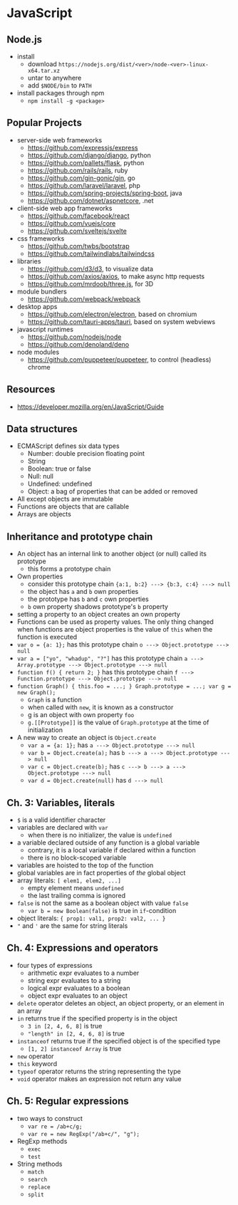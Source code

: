 JavaScript
==========

## Node.js

- install
  - download `https://nodejs.org/dist/<ver>/node-<ver>-linux-x64.tar.xz`
  - untar to anywhere
  - add `$NODE/bin` to `PATH`
- install packages through npm
  - `npm install -g <package>`

## Popular Projects

- server-side web frameworks
  - <https://github.com/expressjs/express>
  - <https://github.com/django/django>, python
  - <https://github.com/pallets/flask>, python
  - <https://github.com/rails/rails>, ruby
  - <https://github.com/gin-gonic/gin>, go
  - <https://github.com/laravel/laravel>, php
  - <https://github.com/spring-projects/spring-boot>, java
  - <https://github.com/dotnet/aspnetcore>, .net
- client-side web app frameworks
  - <https://github.com/facebook/react>
  - <https://github.com/vuejs/core>
  - <https://github.com/sveltejs/svelte>
- css frameworks
  - <https://github.com/twbs/bootstrap>
  - <https://github.com/tailwindlabs/tailwindcss>
- libraries
  - <https://github.com/d3/d3>, to visualize data
  - <https://github.com/axios/axios>, to make async http requests
  - <https://github.com/mrdoob/three.js>, for 3D
- module bundlers
  - <https://github.com/webpack/webpack>
- desktop apps
  - <https://github.com/electron/electron>, based on chromium
  - <https://github.com/tauri-apps/tauri>, based on system webviews
- javascript runtimes
  - <https://github.com/nodejs/node>
  - <https://github.com/denoland/deno>
- node modules
  - <https://github.com/puppeteer/puppeteer>, to control (headless) chrome

## Resources

- <https://developer.mozilla.org/en/JavaScript/Guide>

## Data structures

- ECMAScript defines six data types
  - Number: double precision floating point
  - String
  - Boolean: true or false
  - Null: null
  - Undefined: undefined
  - Object: a bag of properties that can be added or removed
- All except objects are immutable
- Functions are objects that are callable
- Arrays are objects

## Inheritance and prototype chain

- An object has an internal link to another object (or null) called its
  prototype
  - this forms a prototype chain
- Own properties
  - consider this prototype chain
    `{a:1, b:2} ---> {b:3, c:4} ---> null`
  - the object has `a` and `b` own properties
  - the prototype has `b` and `c` own properties
  - `b` own property shadows prototype's `b` property
- setting a property to an object creates an own property
- Functions can be used as property values.  The only thing changed when
  functions are object properties is the value of `this` when the function is
  executed
- `var o = {a: 1};` has this prototype chain
  `o ---> Object.prototype ---> null`
- `var a = ["yo", "whadup", "?"]` has this prototype chain
  `a ---> Array.prototype ---> Object.prototype ---> null`
- `function f() { return 2; }` has this prototype chain
  `f ---> Function.prototype ---> Object.prototype ---> null`
- `function Graph() { this.foo = ...; } Graph.prototype = ...; var g = new Graph();`
  - `Graph` is a function
  - when called with `new`, it is known as a constructor
  - g is an object with own property `foo`
  - `g.[[Prototype]]` is the value of `Graph.prototype` at the time of
    initialization
- A new way to create an object is `Object.create`
  - `var a = {a: 1};` has `a ---> Object.prototype ---> null`
  - `var b = Object.create(a);` has `b ---> a ---> Object.prototype ---> null`
  - `var c = Object.create(b);` has `c ---> b ---> a ---> Object.prototype ---> null`
  - `var d = Object.create(null)` has `d ---> null`

## Ch. 3: Variables, literals

- `$` is a valid identifier character
- variables are declared with `var`
  - when there is no initializer, the value is `undefined`
- a variable declared outside of any function is a global variable
  - contrary, it is a local variable if declared within a function
  - there is no block-scoped variable
- variables are hoisted to the top of the function
- global variables are in fact properties of _the_ global object
- array literals: `[ elem1, elem2, ...]`
  - empty element means `undefined`
  - the last trailing comma is ignored
- `false` is not the same as a boolean object with value `false`
  - `var b = new Boolean(false)` is true in `if`-condition
- object literals: `{ prop1: val1, prop2: val2, ... }`
- `"` and `'` are the same for string literals

## Ch. 4: Expressions and operators

- four types of expressions
  - arithmetic expr evaluates to a number
  - string expr evaluates to a string
  - logical expr evaluates to a boolean
  - object expr evaluates to an object
- `delete` operator deletes an object, an object property, or an element in an
  array
- `in` returns true if the specified property is in the object
  - `3 in [2, 4, 6, 8]` is true
  - `"length" in [2, 4, 6, 8]` is true
- `instanceof` returns true if the specified object is of the specified type
  - `[1, 2] instanceof Array` is true
- `new` operator
- `this` keyword
- `typeof` operator returns the string representing the type
- `void` operator makes an expression not return any value

## Ch. 5: Regular expressions

- two ways to construct
  - `var re = /ab+c/g;`
  - `var re = new RegExp("/ab+c/", "g");`
- RegExp methods
  - `exec`
  - `test`
- String methods
  - `match`
  - `search`
  - `replace`
  - `split`
